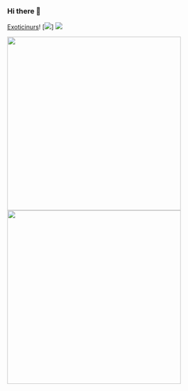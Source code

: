 ### Hi there 👋
[Exoticinurs](https://github.com/Exoticinurs)!
[![](https://www.codewars.com/users/Exoticinurs/badges/micro)]
[![](https://img.shields.io/badge/Bitcoin-000?style=for-the-badge&logo=bitcoin&logoColor=white)](bitcoin:bc1q3cra9zeuadau9cpvp7nvmaaf3ph3pekn0e5g7s)

<div>
  <a href="#"><img src="https://github-readme-stats.vercel.app/api?username=exoticinurs&include_all_commits=true&count_private=true&&show_icons=true&theme=jolly" width="400"></a> 
  <a href="#"><img src="https://github-readme-streak-stats.herokuapp.com/?user=exoticinurs&count_private=true&show_icons=true&theme=jolly" width="400"></a>
</div>
